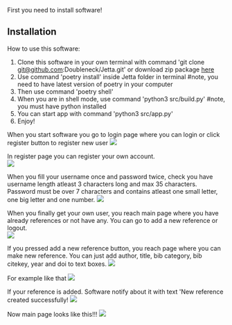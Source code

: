 First you need to install software!

## Installation

How to use this software:

1. Clone this software in your own terminal with command 'git clone git@github.com:Doubleneck/Jetta.git' or download zip package [here](https://github.com/Doubleneck/Jetta/releases/tag/v.0.0.1)
2. Use command 'poetry install' inside Jetta folder in terminal #note, you need to have latest version of poetry in your computer
3. Then use command 'poetry shell'
4. When you are in shell mode, use command 'python3 src/build.py' #note, you must have python installed
5. You can start app with command 'python3 src/app.py'
7. Enjoy!

When you start software you go to login page where you can login or click register button to register new user
![](./pictures/Login.png)

In register page you can register your own account.
\
![](./pictures/Register.png)

When you fill your username once and password twice, check you have username length atleast 3 characters long and max 35 characters.
Password must be over 7 characters and contains atleast one small letter, one big letter and one number.
![](./pictures/Register_filled.png)

When you finally get your own user, you reach main page where you have already references or not have any. You can go to add a new reference or logout.
\
![](./pictures/Main_page.png)

If you pressed add a new reference button, you reach page where you can make new reference. You can just add author, title, bib category, bib citekey, year and doi to text boxes.
![](./pictures/New_reference.png)

For example like that
![](./pictures/Reference_filled.png)

If your reference is added. Software notify about it with text 'New reference created successfully!
![](./pictures/Reference_created_successfully.png)

Now main page looks like this!!!
![](./pictures/Reference_in_main.png)
